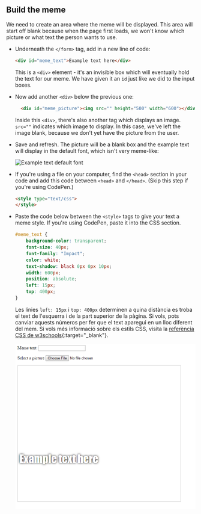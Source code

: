 ## Build the meme

We need to create an area where the meme will be displayed. This area will start off blank because when the page first loads, we won't know which picture or what text the person wants to use.

- Underneath the `</form>` tag, add in a new line of code:

  ```html
  <div id="meme_text">Example text here</div>
  ```

  This is a `<div>` element - it's an invisible box which will eventually hold the text for our meme. We have given it an `id` just like we did to the input boxes.

- Now add another `<div>` below the previous one:

  ```html
    <div id="meme_picture"><img src="" height="500" width="600"></div>
    ```

    Inside this `<div>`, there's also another tag which displays an image. `src=""` indicates which image to display. In this case, we've left the image blank, because we don't yet have the picture from the user.

- Save and refresh. The picture will be a blank box and the example text will display in the default font, which isn't very meme-like:

    ![Example text default font](images/example-text-default.png)

- If you're using a file on your computer, find the `<head>` section in your code and add this code between `<head>` and `</head>`. (Skip this step if you're using CodePen.)

  ```html
  <style type="text/css">
  </style>
  ```

- Paste the code below between the `<style>` tags to give your text a meme style. If you're using CodePen, paste it into the CSS section.

    ```css
    #meme_text {
        background-color: transparent;
        font-size: 40px;
        font-family: "Impact";
        color: white;
        text-shadow: black 0px 0px 10px;
        width: 600px;
        position: absolute;
        left: 15px;
        top: 400px;
    }
    ```

  Les línies `left: 15px` i `top: 400px` determinen a quina distància es troba el text de l'esquerra i de la part superior de la pàgina. Si vols, pots canviar aquests números per fer que el text aparegui en un lloc diferent del mem. Si vols més informació sobre els estils CSS, visita la [referència CSS de w3schools](http://www.w3schools.com/CSSref/){:target="_blank"}.

  ![Text d'exemple del mem](images/example-text-memey.png)
